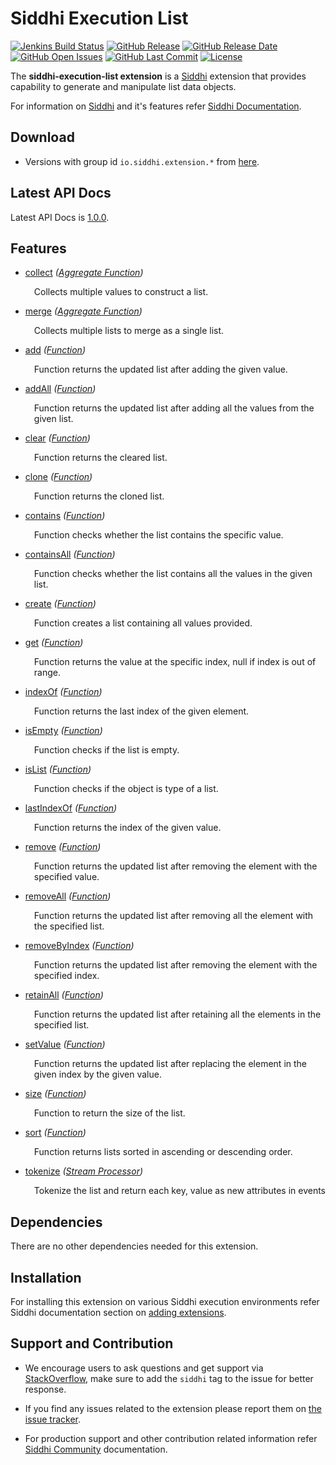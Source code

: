 ﻿Siddhi Execution List
======================================

  [![Jenkins Build Status](https://wso2.org/jenkins/job/siddhi/job/siddhi-execution-list/badge/icon)](https://wso2.org/jenkins/job/siddhi/job/siddhi-execution-list/)
  [![GitHub Release](https://img.shields.io/github/release/siddhi-io/siddhi-execution-list.svg)](https://github.com/siddhi-io/siddhi-execution-list/releases)
  [![GitHub Release Date](https://img.shields.io/github/release-date/siddhi-io/siddhi-execution-list.svg)](https://github.com/siddhi-io/siddhi-execution-list/releases)
  [![GitHub Open Issues](https://img.shields.io/github/issues-raw/siddhi-io/siddhi-execution-list.svg)](https://github.com/siddhi-io/siddhi-execution-list/issues)
  [![GitHub Last Commit](https://img.shields.io/github/last-commit/siddhi-io/siddhi-execution-list.svg)](https://github.com/siddhi-io/siddhi-execution-list/commits/master)
  [![License](https://img.shields.io/badge/License-Apache%202.0-blue.svg)](https://opensource.org/licenses/Apache-2.0)

The **siddhi-execution-list extension** is a <a target="_blank" href="https://siddhi.io/">Siddhi</a> extension that provides capability to generate and manipulate list data objects.

For information on <a target="_blank" href="https://siddhi.io/">Siddhi</a> and it's features refer <a target="_blank" href="https://siddhi.io/redirect/docs.html">Siddhi Documentation</a>. 

## Download

* Versions with group id `io.siddhi.extension.*` from <a target="_blank" href="https://mvnrepository.com/artifact/io.siddhi.extension.execution.list/siddhi-execution-list/">here</a>.

## Latest API Docs 

Latest API Docs is <a target="_blank" href="https://siddhi-io.github.io/siddhi-execution-list/api/1.0.0">1.0.0</a>.

## Features

* <a target="_blank" href="https://siddhi-io.github.io/siddhi-execution-list/api/1.0.0/#collect-aggregate-function">collect</a> *(<a target="_blank" href="http://siddhi.io/en/v5.1/docs/query-guide/#aggregate-function">Aggregate Function</a>)*<br> <div style="padding-left: 1em;"><p><p style="word-wrap: break-word;margin: 0;">Collects multiple values to construct a list.</p></p></div>
* <a target="_blank" href="https://siddhi-io.github.io/siddhi-execution-list/api/1.0.0/#merge-aggregate-function">merge</a> *(<a target="_blank" href="http://siddhi.io/en/v5.1/docs/query-guide/#aggregate-function">Aggregate Function</a>)*<br> <div style="padding-left: 1em;"><p><p style="word-wrap: break-word;margin: 0;">Collects multiple lists to merge as a single list.</p></p></div>
* <a target="_blank" href="https://siddhi-io.github.io/siddhi-execution-list/api/1.0.0/#add-function">add</a> *(<a target="_blank" href="http://siddhi.io/en/v5.1/docs/query-guide/#function">Function</a>)*<br> <div style="padding-left: 1em;"><p><p style="word-wrap: break-word;margin: 0;">Function returns the updated list after adding the given value.</p></p></div>
* <a target="_blank" href="https://siddhi-io.github.io/siddhi-execution-list/api/1.0.0/#addall-function">addAll</a> *(<a target="_blank" href="http://siddhi.io/en/v5.1/docs/query-guide/#function">Function</a>)*<br> <div style="padding-left: 1em;"><p><p style="word-wrap: break-word;margin: 0;">Function returns the updated list after adding all the values from the given list.</p></p></div>
* <a target="_blank" href="https://siddhi-io.github.io/siddhi-execution-list/api/1.0.0/#clear-function">clear</a> *(<a target="_blank" href="http://siddhi.io/en/v5.1/docs/query-guide/#function">Function</a>)*<br> <div style="padding-left: 1em;"><p><p style="word-wrap: break-word;margin: 0;">Function returns the cleared list. </p></p></div>
* <a target="_blank" href="https://siddhi-io.github.io/siddhi-execution-list/api/1.0.0/#clone-function">clone</a> *(<a target="_blank" href="http://siddhi.io/en/v5.1/docs/query-guide/#function">Function</a>)*<br> <div style="padding-left: 1em;"><p><p style="word-wrap: break-word;margin: 0;">Function returns the cloned list.</p></p></div>
* <a target="_blank" href="https://siddhi-io.github.io/siddhi-execution-list/api/1.0.0/#contains-function">contains</a> *(<a target="_blank" href="http://siddhi.io/en/v5.1/docs/query-guide/#function">Function</a>)*<br> <div style="padding-left: 1em;"><p><p style="word-wrap: break-word;margin: 0;">Function checks whether the list contains the specific value.</p></p></div>
* <a target="_blank" href="https://siddhi-io.github.io/siddhi-execution-list/api/1.0.0/#containsall-function">containsAll</a> *(<a target="_blank" href="http://siddhi.io/en/v5.1/docs/query-guide/#function">Function</a>)*<br> <div style="padding-left: 1em;"><p><p style="word-wrap: break-word;margin: 0;">Function checks whether the list contains all the values in the given list.</p></p></div>
* <a target="_blank" href="https://siddhi-io.github.io/siddhi-execution-list/api/1.0.0/#create-function">create</a> *(<a target="_blank" href="http://siddhi.io/en/v5.1/docs/query-guide/#function">Function</a>)*<br> <div style="padding-left: 1em;"><p><p style="word-wrap: break-word;margin: 0;">Function creates a list containing all values provided.</p></p></div>
* <a target="_blank" href="https://siddhi-io.github.io/siddhi-execution-list/api/1.0.0/#get-function">get</a> *(<a target="_blank" href="http://siddhi.io/en/v5.1/docs/query-guide/#function">Function</a>)*<br> <div style="padding-left: 1em;"><p><p style="word-wrap: break-word;margin: 0;">Function returns the value at the specific index, null if index is out of range.</p></p></div>
* <a target="_blank" href="https://siddhi-io.github.io/siddhi-execution-list/api/1.0.0/#indexof-function">indexOf</a> *(<a target="_blank" href="http://siddhi.io/en/v5.1/docs/query-guide/#function">Function</a>)*<br> <div style="padding-left: 1em;"><p><p style="word-wrap: break-word;margin: 0;">Function returns the last index of the given element.</p></p></div>
* <a target="_blank" href="https://siddhi-io.github.io/siddhi-execution-list/api/1.0.0/#isempty-function">isEmpty</a> *(<a target="_blank" href="http://siddhi.io/en/v5.1/docs/query-guide/#function">Function</a>)*<br> <div style="padding-left: 1em;"><p><p style="word-wrap: break-word;margin: 0;">Function checks if the list is empty.</p></p></div>
* <a target="_blank" href="https://siddhi-io.github.io/siddhi-execution-list/api/1.0.0/#islist-function">isList</a> *(<a target="_blank" href="http://siddhi.io/en/v5.1/docs/query-guide/#function">Function</a>)*<br> <div style="padding-left: 1em;"><p><p style="word-wrap: break-word;margin: 0;">Function checks if the object is type of a list.</p></p></div>
* <a target="_blank" href="https://siddhi-io.github.io/siddhi-execution-list/api/1.0.0/#lastindexof-function">lastIndexOf</a> *(<a target="_blank" href="http://siddhi.io/en/v5.1/docs/query-guide/#function">Function</a>)*<br> <div style="padding-left: 1em;"><p><p style="word-wrap: break-word;margin: 0;">Function returns the index of the given value.</p></p></div>
* <a target="_blank" href="https://siddhi-io.github.io/siddhi-execution-list/api/1.0.0/#remove-function">remove</a> *(<a target="_blank" href="http://siddhi.io/en/v5.1/docs/query-guide/#function">Function</a>)*<br> <div style="padding-left: 1em;"><p><p style="word-wrap: break-word;margin: 0;">Function returns the updated list after removing the element with the specified value.</p></p></div>
* <a target="_blank" href="https://siddhi-io.github.io/siddhi-execution-list/api/1.0.0/#removeall-function">removeAll</a> *(<a target="_blank" href="http://siddhi.io/en/v5.1/docs/query-guide/#function">Function</a>)*<br> <div style="padding-left: 1em;"><p><p style="word-wrap: break-word;margin: 0;">Function returns the updated list after removing all the element with the specified list.</p></p></div>
* <a target="_blank" href="https://siddhi-io.github.io/siddhi-execution-list/api/1.0.0/#removebyindex-function">removeByIndex</a> *(<a target="_blank" href="http://siddhi.io/en/v5.1/docs/query-guide/#function">Function</a>)*<br> <div style="padding-left: 1em;"><p><p style="word-wrap: break-word;margin: 0;">Function returns the updated list after removing the element with the specified index.</p></p></div>
* <a target="_blank" href="https://siddhi-io.github.io/siddhi-execution-list/api/1.0.0/#retainall-function">retainAll</a> *(<a target="_blank" href="http://siddhi.io/en/v5.1/docs/query-guide/#function">Function</a>)*<br> <div style="padding-left: 1em;"><p><p style="word-wrap: break-word;margin: 0;">Function returns the updated list after retaining all the elements in the specified list.</p></p></div>
* <a target="_blank" href="https://siddhi-io.github.io/siddhi-execution-list/api/1.0.0/#setvalue-function">setValue</a> *(<a target="_blank" href="http://siddhi.io/en/v5.1/docs/query-guide/#function">Function</a>)*<br> <div style="padding-left: 1em;"><p><p style="word-wrap: break-word;margin: 0;">Function returns the updated list after replacing the element in the given index by the given value.</p></p></div>
* <a target="_blank" href="https://siddhi-io.github.io/siddhi-execution-list/api/1.0.0/#size-function">size</a> *(<a target="_blank" href="http://siddhi.io/en/v5.1/docs/query-guide/#function">Function</a>)*<br> <div style="padding-left: 1em;"><p><p style="word-wrap: break-word;margin: 0;">Function to return the size of the list.</p></p></div>
* <a target="_blank" href="https://siddhi-io.github.io/siddhi-execution-list/api/1.0.0/#sort-function">sort</a> *(<a target="_blank" href="http://siddhi.io/en/v5.1/docs/query-guide/#function">Function</a>)*<br> <div style="padding-left: 1em;"><p><p style="word-wrap: break-word;margin: 0;">Function returns lists sorted in ascending or descending order.</p></p></div>
* <a target="_blank" href="https://siddhi-io.github.io/siddhi-execution-list/api/1.0.0/#tokenize-stream-processor">tokenize</a> *(<a target="_blank" href="http://siddhi.io/en/v5.1/docs/query-guide/#stream-processor">Stream Processor</a>)*<br> <div style="padding-left: 1em;"><p><p style="word-wrap: break-word;margin: 0;">Tokenize the list and return each key, value as new attributes in events</p></p></div>

## Dependencies 

There are no other dependencies needed for this extension. 

## Installation

For installing this extension on various Siddhi execution environments refer Siddhi documentation section on <a target="_blank" href="https://siddhi.io/redirect/add-extensions.html">adding extensions</a>.

## Support and Contribution

* We encourage users to ask questions and get support via <a target="_blank" href="https://stackoverflow.com/questions/tagged/siddhi">StackOverflow</a>, make sure to add the `siddhi` tag to the issue for better response.

* If you find any issues related to the extension please report them on <a target="_blank" href="https://github.com/siddhi-io/siddhi-execution-list/issues">the issue tracker</a>.

* For production support and other contribution related information refer <a target="_blank" href="https://siddhi.io/community/">Siddhi Community</a> documentation.
